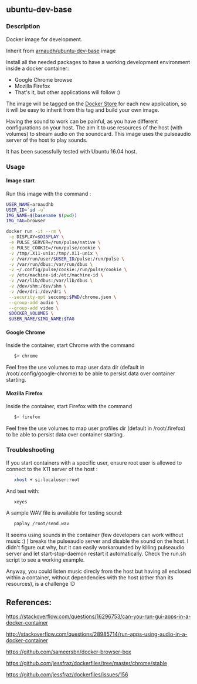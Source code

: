 ## ubuntu-dev-base


### Description
Docker image for development.

Inherit from [arnaudh/ubuntu-dev-base](https://github.com/arnaudhb/ubuntu-dev-base) image

Install all the needed packages to have a working development environment inside a docker container: 
  * Google Chrome browse
  * Mozilla Firefox
  * That's it, but other applications will follow :)

The image will be tagged on the [Docker Store](https://store.docker.com/community/images/arnaudhb/ubuntu-dev) for each new application, so it will be easy to inherit from this tag and build your own image.

Having the sound to work can be painful, as you have different configurations on your host.
The aim it to use resources of the host (with volumes) to stream audio on the soundcard.
This image uses the pulseaudio server of the host to play sounds.

It has been sucessfully tested with Ubuntu 16.04 host.


### Usage

#### Image start
Run this image with the command : 
```sh
USER_NAME=arnaudhb
USER_ID=`id -u`
IMG_NAME=$(basename $(pwd))
IMG_TAG=browser

docker run -it --rm \
 -e DISPLAY=$DISPLAY \
 -e PULSE_SERVER=/run/pulse/native \
 -e PULSE_COOKIE=/run/pulse/cookie \
 -v /tmp/.X11-unix:/tmp/.X11-unix \
 -v /var/run/user/$USER_ID/pulse:/run/pulse \
 -v /var/run/dbus:/var/run/dbus \
 -v ~/.config/pulse/cookie:/run/pulse/cookie \
 -v /etc/machine-id:/etc/machine-id \
 -v /var/lib/dbus:/var/lib/dbus \
 -v /dev/shm:/dev/shm \
 -v /dev/dri:/dev/dri \
 --security-opt seccomp:$PWD/chrome.json \
 --group-add audio \
 --group-add video \
 $DOCKER_VOLUMES \
 $USER_NAME/$IMG_NAME:$TAG

```

#### Google Chrome

Inside the container, start Chrome with the command

 ```sh   
    $> chrome
 ```

Feel free the use volumes to map user data dir (default in /root/.config/google-chrome) to be able to persist data over container starting.


#### Mozilla Firefox 

Inside the container, start Firefox with the command

 ```sh   
    $> firefox
 ```

Feel free the use volumes to map user profiles dir (default in /root/.firefox) to be able to persist data over container starting.


### Troubleshooting

If you start containers with a specific user, ensure root user is allowed to connect to the X11 server of the host :
 ```sh   
    xhost + si:localuser:root
 ```
 
And test with:
 ```sh   
    xeyes
 ```

A sample WAV file is available for testing sound: 
 ```sh   
    paplay /root/send.wav
 ```

It seems using sounds in the container (few developers can work without music :) ) breaks the pulseaudio server and disable the sound on the host. I didn't figure out why, but it can easily workarounded by killing pulseaudio server and let start-stop-daemon restart it automatically. Check the run.sh script to see a working example.

Anyway, you could listen music direcly from the host but having all enclosed within a container, without dependencies with the host (other than its resources), is a challenge :D


## References:
https://stackoverflow.com/questions/16296753/can-you-run-gui-apps-in-a-docker-container

http://stackoverflow.com/questions/28985714/run-apps-using-audio-in-a-docker-container

https://github.com/sameersbn/docker-browser-box

https://github.com/jessfraz/dockerfiles/tree/master/chrome/stable

https://github.com/jessfraz/dockerfiles/issues/156

